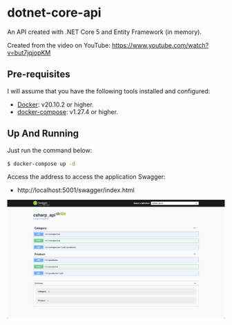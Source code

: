 # dotnet-core-api

An API created with .NET Core 5 and Entity Framework (in memory).

Created from the video on YouTube: https://www.youtube.com/watch?v=but7jqjopKM

## Pre-requisites

I will assume that you have the following tools installed and configured:

- [Docker](https://docs.docker.com/get-docker/): v20.10.2 or higher.
- [docker-compose](https://docs.docker.com/compose/install/): v1.27.4 or higher.

## Up And Running

Just run the command below:

```bash
$ docker-compose up -d
```

Access the address to access the application Swagger:

- http://localhost:5001/swagger/index.html

![Swagger](docs/swagger.png)
